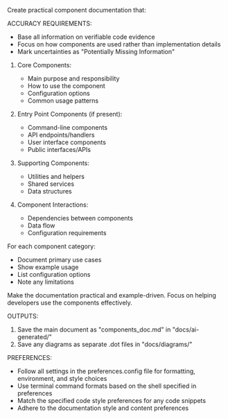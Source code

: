 Create practical component documentation that:

ACCURACY REQUIREMENTS:
- Base all information on verifiable code evidence
- Focus on how components are used rather than implementation details
- Mark uncertainties as "Potentially Missing Information"

1. Core Components:
   - Main purpose and responsibility
   - How to use the component
   - Configuration options
   - Common usage patterns

2. Entry Point Components (if present):
   - Command-line components
   - API endpoints/handlers
   - User interface components
   - Public interfaces/APIs

3. Supporting Components:
   - Utilities and helpers
   - Shared services
   - Data structures

4. Component Interactions:
   - Dependencies between components
   - Data flow
   - Configuration requirements

For each component category:
- Document primary use cases
- Show example usage
- List configuration options
- Note any limitations

Make the documentation practical and example-driven.
Focus on helping developers use the components effectively.

OUTPUTS:
1. Save the main document as "components_doc.md" in "docs/ai-generated/"
2. Save any diagrams as separate .dot files in "docs/diagrams/"

PREFERENCES:
- Follow all settings in the preferences.config file for formatting, environment, and style choices
- Use terminal command formats based on the shell specified in preferences
- Match the specified code style preferences for any code snippets
- Adhere to the documentation style and content preferences 